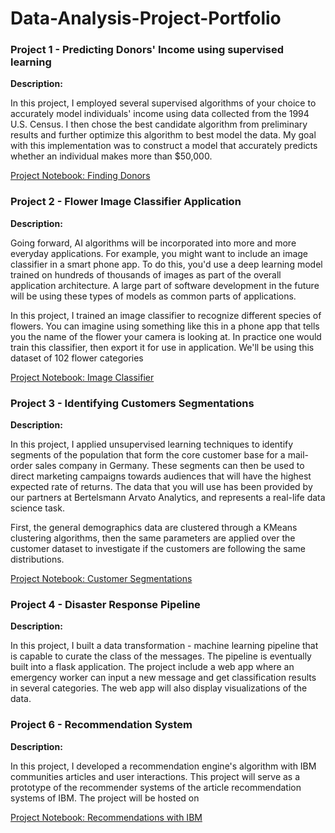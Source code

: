 # Data-Analysis-Project-Portfolio

### Project 1 - Predicting Donors' Income using supervised learning

**Description:** 

In this project, I employed several supervised algorithms of your choice to accurately model individuals' income using data collected from the 1994 U.S. Census. I then chose the best candidate algorithm from preliminary results and further optimize this algorithm to best model the data. My goal with this implementation was to construct a model that accurately predicts whether an individual makes more than $50,000. 

[Project Notebook: Finding Donors](https://nbviewer.jupyter.org/github/lokissue/Data-Analysis-Project-Portfolio/blob/master/Project%201%20-%20Finding%20Donors%20for%20CharityML/finding_donors.ipynb)

### Project 2 - Flower Image Classifier Application

**Description:** 

Going forward, AI algorithms will be incorporated into more and more everyday applications. For example, you might want to include an image classifier in a smart phone app. To do this, you'd use a deep learning model trained on hundreds of thousands of images as part of the overall application architecture. A large part of software development in the future will be using these types of models as common parts of applications.

In this project, I trained an image classifier to recognize different species of flowers. You can imagine using something like this in a phone app that tells you the name of the flower your camera is looking at. In practice one would train this classifier, then export it for use in application. We'll be using this dataset of 102 flower categories

[Project Notebook: Image Classifier](https://nbviewer.jupyter.org/github/lokissue/Data-Analysis-Project-Portfolio/blob/master/Project2%20-%20Image%20Classifier%20Application/Image%20Classifier%20Project.ipynb)

### Project 3 - Identifying Customers Segmentations

**Description:** 

In this project, I applied unsupervised learning techniques to identify segments of the population that form the core customer base for a mail-order sales company in Germany. These segments can then be used to direct marketing campaigns towards audiences that will have the highest expected rate of returns. The data that you will use has been provided by our partners at Bertelsmann Arvato Analytics, and represents a real-life data science task.

First, the general demographics data are clustered through a KMeans clustering algorithms, then the same parameters are applied over the customer dataset to investigate if the customers are following the same distributions.

[Project Notebook: Customer Segmentations](https://nbviewer.jupyter.org/github/lokissue/Data-Analysis-Project-Portfolio/blob/master/Project%203%20-%20Identify%20Customer%20Segementation/Identify_Customer_Segments.ipynb?flush_cache=true)

### Project 4 - Disaster Response Pipeline

**Description:**

In this project, I built a data transformation - machine learning pipeline that is capable to curate the class of the messages. The pipeline is eventually built into a flask application. The project include a web app where an emergency worker can input a new message and get classification results in several categories. The web app will also display visualizations of the data.

### Project 6 - Recommendation System

**Description:**

In this project, I developed a recommendation engine's algorithm with IBM communities articles and user interactions. This project will serve as a prototype of the recommender systems of the article recommendation systems of IBM. The project will be hosted on 

[Project Notebook: Recommendations with IBM](https://nbviewer.jupyter.org/github/lokissue/Data-Analysis-Project-Portfolio/blob/master/Project%205%20-%20Recommendation%20System/Recommendations_with_IBM.ipynb)




